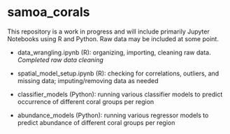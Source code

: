 # samoa_corals

This repository is a work in progress and will include primarily Jupyter Notebooks using R and Python. Raw data may be included at some point.

- data_wrangling.ipynb (R): organizing, importing, cleaning raw data. *Completed raw data cleaning*

- spatial_model_setup.ipynb (R): checking for correlations, outliers, and missing data; imputing/removing data as needed

- classifier_models (Python): running various classifier models to predict occurrence of different coral groups per region

- abundance_models (Python): running various regressor models to predict abundance of different coral groups per region
